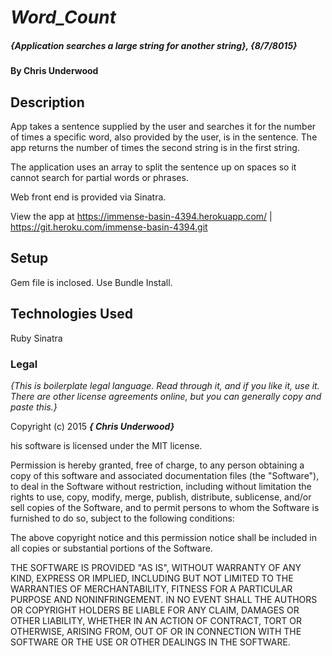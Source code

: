 # _Word_Count_

##### _{Application searches a large string for another string}, {8/7/8015}_

#### By Chris Underwood

## Description

App takes a sentence supplied by the user and searches it for the number of times a specific word, also provided by the user, is in the sentence. The app returns the number of times the second string is in the first string.

The application uses an array to split the sentence up on spaces so it cannot search for partial words or phrases.

Web front end is provided via Sinatra.

View the app at https://immense-basin-4394.herokuapp.com/ | https://git.heroku.com/immense-basin-4394.git


## Setup
 Gem file is inclosed. Use Bundle Install.


## Technologies Used

Ruby Sinatra
### Legal

*{This is boilerplate legal language. Read through it, and if you like it, use it. There are other license agreements online, but you can generally copy and paste this.}*

Copyright (c) 2015 **_{ Chris Underwood}_**

his software is licensed under the MIT license.

Permission is hereby granted, free of charge, to any person obtaining a copy
of this software and associated documentation files (the "Software"), to deal
in the Software without restriction, including without limitation the rights
to use, copy, modify, merge, publish, distribute, sublicense, and/or sell
copies of the Software, and to permit persons to whom the Software is
furnished to do so, subject to the following conditions:

The above copyright notice and this permission notice shall be included in
all copies or substantial portions of the Software.

THE SOFTWARE IS PROVIDED "AS IS", WITHOUT WARRANTY OF ANY KIND, EXPRESS OR
IMPLIED, INCLUDING BUT NOT LIMITED TO THE WARRANTIES OF MERCHANTABILITY,
FITNESS FOR A PARTICULAR PURPOSE AND NONINFRINGEMENT. IN NO EVENT SHALL THE
AUTHORS OR COPYRIGHT HOLDERS BE LIABLE FOR ANY CLAIM, DAMAGES OR OTHER
LIABILITY, WHETHER IN AN ACTION OF CONTRACT, TORT OR OTHERWISE, ARISING FROM,
OUT OF OR IN CONNECTION WITH THE SOFTWARE OR THE USE OR OTHER DEALINGS IN
THE SOFTWARE.
